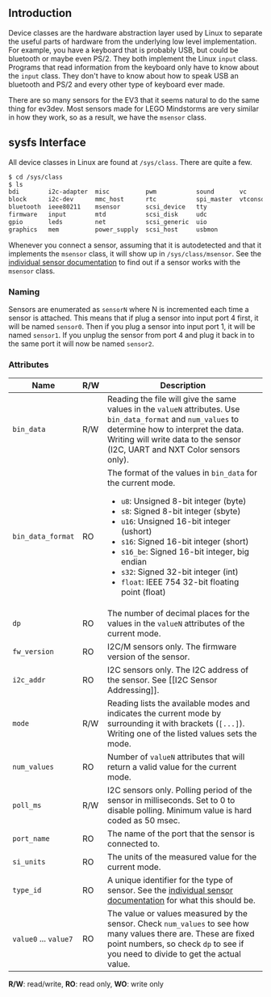 ## Introduction

Device classes are the hardware abstraction layer used by Linux to separate the useful parts of hardware from the underlying low level implementation. For example, you have a keyboard that is probably USB, but could be bluetooth or maybe even PS/2. They both implement the Linux ```input``` class. Programs that read information from the keyboard only have to know about the ```input``` class. They don't have to know about how to speak USB an bluetooth and PS/2 and every other type of keyboard ever made.

There are so many sensors for the EV3 that it seems natural to do the same thing for ev3dev. Most sensors made for LEGO Mindstorms are very similar in how they work, so as a result, we have the ```msensor``` class.

## sysfs Interface

All device classes in Linux are found at ```/sys/class```. There are quite a few.

```bash
$ cd /sys/class
$ ls
bdi        i2c-adapter  misc          pwm           sound       vc
block      i2c-dev      mmc_host      rtc           spi_master  vtconsole
bluetooth  ieee80211    msensor       scsi_device   tty
firmware   input        mtd           scsi_disk     udc
gpio       leds         net           scsi_generic  uio
graphics   mem          power_supply  scsi_host     usbmon
```

Whenever you connect a sensor, assuming that it is autodetected and that it implements the ```msensor``` class, it will show up in ```/sys/class/msensor```. See the [individual sensor documentation](Using-Sensors#wiki-list-of-sensors) to find out if a sensor works with the ```msensor``` class.

### Naming

Sensors are enumerated as ```sensorN``` where N is incremented each time a sensor is attached. This means that if plug a sensor into input port 4 first, it will be named ```sensor0```. Then if you plug a sensor into input port 1, it will be named ```sensor1```. If you unplug the sensor from port 4 and plug it back in to the same port it will now be named ```sensor2```.

### Attributes

| Name                  | R/W | Description |
|-----------------------|-----|-------------|
| ```bin_data```        | R/W | Reading the file will give the same values in the ```valueN``` attributes. Use ```bin_data_format``` and ```num_values``` to determine how to interpret the data. Writing will write data to the sensor (I2C, UART and NXT Color sensors only).
| ```bin_data_format``` | RO  | The format of the values in ```bin_data``` for the current mode.<ul><li>```u8```: Unsigned 8-bit integer (byte)</li><li>```s8```: Signed 8-bit integer (sbyte)<li>```u16```: Unsigned 16-bit integer (ushort)</li></li><li>```s16```: Signed 16-bit integer (short)</li><li>```s16_be```: Signed 16-bit integer, big endian</li><li>```s32```: Signed 32-bit integer (int)</li><li>```float```: IEEE 754 32-bit floating point (float)</li></ul>
| ```dp```              | RO  | The number of decimal places for the values in the ```valueN``` attributes of the current mode.
| ```fw_version```      | RO  | I2C/M sensors only. The firmware version of the sensor.
| ```i2c_addr```        | RO  | I2C sensors only. The I2C address of the sensor. See [[I2C Sensor Addressing]].
| ```mode```            | R/W | Reading lists the available modes and indicates the current mode by surrounding it with brackets (```[...]```). Writing one of the listed values sets the mode.
| ```num_values```      | RO  | Number of ```valueN``` attributes that will return a valid value for the current mode.
| ```poll_ms```         | R/W | I2C sensors only. Polling period of the sensor in milliseconds. Set to 0 to disable polling. Minimum value is hard coded as 50 msec.
| ```port_name```       | RO  | The name of the port that the sensor is connected to.
| ```si_units```        | RO  | The units of the measured value for the current mode.
| ```type_id```         | RO  | A unique identifier for the type of sensor. See the [individual sensor documentation](Using-Sensors#wiki-list-of-sensors) for what this should be.
| ```value0``` ... ```value7``` | RO | The value or values measured by the sensor. Check ```num_values``` to see how many values there are. These are fixed point numbers, so check ```dp``` to see if you need to divide to get the actual value.
__R/W__: read/write, __RO__: read only, __WO__: write only